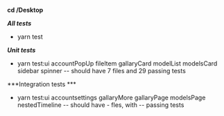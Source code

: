 **cd /Desktop**

***All tests***
- yarn test

***Unit tests***
- yarn test:ui accountPopUp fileItem gallaryCard modelList modelsCard sidebar spinner
 -- should have 7 files and 29 passing tests

 ***Integration tests ***
 - yarn test:ui accountsettings gallaryMore gallaryPage modelsPage nestedTimeline 
  -- should have - fles, with -- passing tests